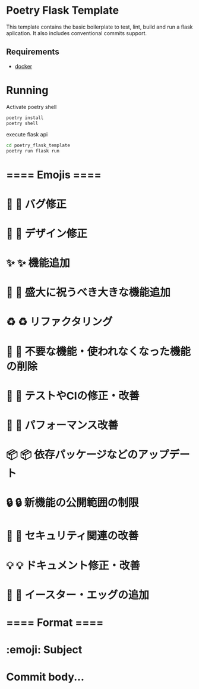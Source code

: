 # Poetry Flask Template

This template contains the basic boilerplate to test, lint, build and run a flask aplication. It also includes conventional commits support.

## Requirements
- [docker](https://docs.docker.com/get-docker/)

# Running

Activate poetry shell

```bash
poetry install
poetry shell
```

execute flask api
 
```bash
cd poetry_flask_template
poetry run flask run   
```

# ==== Emojis ====
# 🐛  :bug: バグ修正
# 💄  :lipstick: デザイン修正
# ✨  :sparkles: 機能追加
# 🎉  :tada: 盛大に祝うべき大きな機能追加
# ♻️  :recycle: リファクタリング
# 💩  :poop: 不要な機能・使われなくなった機能の削除
# 💚  :green_heart: テストやCIの修正・改善
# 🚀 :rocket: パフォーマンス改善
# 📦  :package: 依存パッケージなどのアップデート
# 🔒  :lock: 新機能の公開範囲の制限
# 👮  :cop: セキュリティ関連の改善
# 💡  :bulb: ドキュメント修正・改善
# 🥚  :egg: イースター・エッグの追加

# ==== Format ====
# :emoji: Subject
#
# Commit body...
